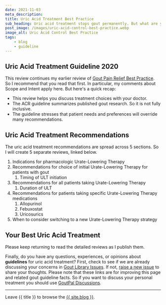 ```yaml
---
date: 2021-11-03
meta_description: 
title: Uric Acid Treatment Best Practice
sub_heading: Uric acid treatment stops gout permanently. But what are your choices? See the best ways to control urate with your doctor.
post_image: /images/uric-acid-control-best-practice.webp
image_alt: Uric Acid Control Best Practice
tags:
    - blog
    - guideline
---
```


## Uric Acid Treatment Guideline 2020

This review continues my earlier review of <a href="/blog/gout-pain-relief-best-practice">Gout Pain Relief Best Practice</a>. So I recommend that you read that first. In particular, my comments about Scope and Intent apply here. But here's a quick recap:

- This review helps you discuss treatment choices with your doctor.
- The ACR guideline summarizes published gout research. So it is not fully inclusive.
- The guideline stresses that patient needs and preferences will override many recommendations.

## Uric Acid Treatment Recommendations

The uric acid treatment recommendations are spread across 5 sections. So I will create 5 separate reviews, linked below.

1. Indications for pharmacologic Urate-Lowering Therapy
2. Recommendations for choice of initial Urate-Lowering Therapy for patients with gout
    1. Timing of ULT initiation
3. Recommendations for all patients taking Urate-Lowering Therapy
    1. Duration of ULT
4. Recommendations for patients taking specific Urate-Lowering Therapy medications
    1. Allopurinol
    2. Febuxostat
    3. Uricosurics
5. When to consider switching to a new Urate-Lowering Therapy strategy

## Your Best Uric Acid Treatment

Please keep returning to read the detailed reviews as I publish them.

Finally, do you have any questions, experiences, or opinions about <b>guidelines</b> for uric acid treatment? First, check to see if we are already discussing your concerns in <a href="https://github.com/kct2020/goutpal-info-11ty/issues">Gout Library Issues</a>. If not, <a href="https://github.com/kct2020/goutpal-info-11ty/issues/new/choose">raise a new issue</a> to share your thoughts. Please note that these links are for improving this page and related gout guideline facts. So if you want to discuss your personal treatment you should use <a href="https://github.com/kct2020/goutpal-com-skeleventy/discussions">GoutPal Discussions</a>.


***

Leave {{ title }} to browse the <a href="/blog">{{ site.blog }}</a>.
